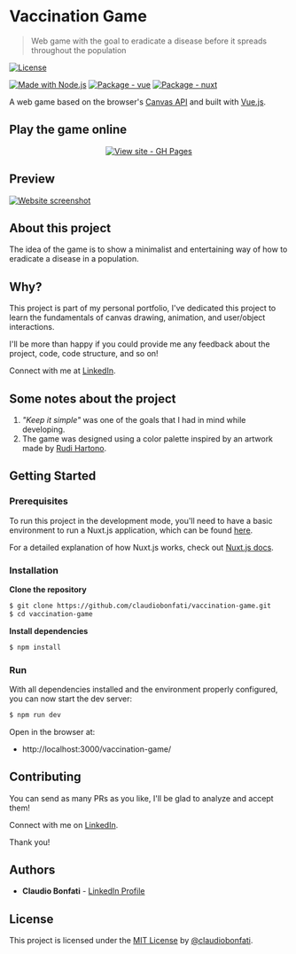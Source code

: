 # Vaccination Game
> Web game with the goal to eradicate a disease before it spreads throughout the population

[![License](https://img.shields.io/badge/License-MIT-blue)](#license)

[![Made with Node.js](https://img.shields.io/badge/Node.js->=12-blue?logo=node.js&logoColor=white)](https://nodejs.org)
[![Package - vue](https://img.shields.io/github/package-json/dependency-version/claudiobonfati/vaccination-game/vue?logo=vue.js&logoColor=white)](https://www.npmjs.com/package/vue)
[![Package - nuxt](https://img.shields.io/github/package-json/dependency-version/claudiobonfati/vaccination-game/nuxt?logo=nuxt.js&logoColor=white)](https://www.npmjs.com/package/nuxt)


A web game based on the browser's [Canvas API](https://developer.mozilla.org/en-US/docs/Web/API/Canvas_API) and built with [Vue.js](https://vuejs.org/).


## Play the game online

<div align="center">

[![View site - GH Pages](https://img.shields.io/badge/Go_to-Vaccination_Game-2ea44f?style=for-the-badge)](https://claudiobonfati.github.io/vaccination-game/)

</div>

## Preview

[![Website screenshot](https://i.imgur.com/B33FaMT.png "Website screenshot")](https://claudiobonfati.github.io/vaccination-game/)

## About this project

The idea of the game is to show a minimalist and entertaining way of how to eradicate a disease in a population.

## Why?

This project is part of my personal portfolio, I've dedicated this project to learn the fundamentals of canvas drawing, animation, and user/object interactions.

I'll be more than happy if you could provide me any feedback about the project, code, code structure, and so on!

Connect with me at [LinkedIn](https://www.linkedin.com/in/claudiobonfati).

## Some notes about the project

1. _"Keep it simple"_ was one of the goals that I had in mind while developing.
2. The game was designed using a color palette inspired by an artwork made by [Rudi Hartono](https://dribbble.com/shots/15243102-Game-Match-Recap).

## Getting Started

### Prerequisites

To run this project in the development mode, you'll need to have a basic environment to run a Nuxt.js application, which can be found [here](https://nuxtjs.org/docs/2.x/get-started/installation). 

For a detailed explanation of how Nuxt.js works, check out [Nuxt.js docs](https://nuxtjs.org).

### Installation

**Clone the repository**

```sh
$ git clone https://github.com/claudiobonfati/vaccination-game.git
$ cd vaccination-game
```

**Install dependencies**

```sh
$ npm install
```

### Run

With all dependencies installed and the environment properly configured, you can now start the dev server:

```sh
$ npm run dev
```

Open in the browser at:

- http://localhost:3000/vaccination-game/

## Contributing

You can send as many PRs as you like, I'll be glad to analyze and accept them!

Connect with me on [LinkedIn](https://www.linkedin.com/in/claudiobonfati).

Thank you!

## Authors

- **Claudio Bonfati** - [LinkedIn Profile](https://www.linkedin.com/in/claudiobonfati)

## License

This project is licensed under the [MIT License](https://choosealicense.com/licenses/mit/) by [@claudiobonfati](https://github.com/claudiobonfati).
